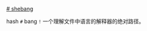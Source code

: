 [# shebang](https://guide.bash.academy/commands/?=How_do_I_give_bash_a_command?#p1.2.0_9)

hash `#`
bang `!`
一个理解文件中语言的解释器的绝对路径。